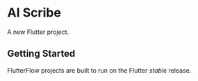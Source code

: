 # AI Scribe

A new Flutter project.

## Getting Started

FlutterFlow projects are built to run on the Flutter _stable_ release.
